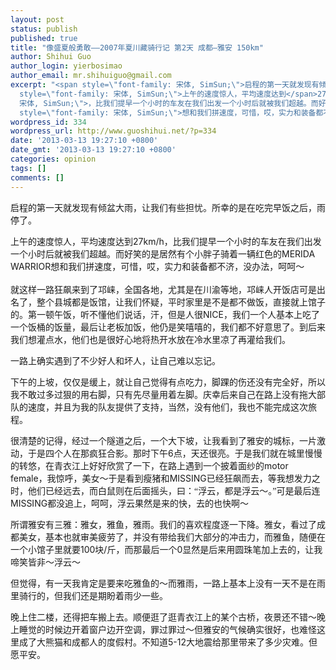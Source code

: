 ```yaml
---
layout: post
status: publish
published: true
title: "像盛夏般勇敢——2007年夏川藏骑行记 第2天 成都—雅安 150km"
author: Shihui Guo
author_login: yierbosimao
author_email: mr.shihuiguo@gmail.com
excerpt: "<span style=\"font-family: 宋体, SimSun;\">启程的第一天就发现有倾盆大雨，让我们有些担忧。所幸的是在吃完早饭之后，雨停了。</span>\r\n\r\n<span
  style=\"font-family: 宋体, SimSun;\">上午的速度惊人，平均速度达到</span>27km/h<span style=\"font-family:
  宋体, SimSun;\">，比我们提早一个小时的车友在我们出发一个小时后就被我们超越。而好笑的是居然有个小胖子骑着一辆红色的</span>MERIDA WARRIOR<span
  style=\"font-family: 宋体, SimSun;\">想和我们拼速度，可惜，哎，实力和装备都不济，没办法，呵呵～</span>\r\n"
wordpress_id: 334
wordpress_url: http://www.guoshihui.net/?p=334
date: '2013-03-13 19:27:10 +0800'
date_gmt: '2013-03-13 19:27:10 +0800'
categories: opinion
tags: []
comments: []
---
```

<p><span style="font-family: 宋体, SimSun;">启程的第一天就发现有倾盆大雨，让我们有些担忧。所幸的是在吃完早饭之后，雨停了。</span></p>
<p><span style="font-family: 宋体, SimSun;">上午的速度惊人，平均速度达到</span>27km/h<span style="font-family: 宋体, SimSun;">，比我们提早一个小时的车友在我们出发一个小时后就被我们超越。而好笑的是居然有个小胖子骑着一辆红色的</span>MERIDA WARRIOR<span style="font-family: 宋体, SimSun;">想和我们拼速度，可惜，哎，实力和装备都不济，没办法，呵呵～</span><br />
<a id="more"></a><a id="more-334"></a><br />
<span style="font-family: 宋体, SimSun;">就这样一路狂飙来到了邛崃，全国各地，尤其是在川渝等地，邛崃人开饭店可是出名了，整个县城都是饭馆，让我们怀疑，平时家里是不是都不做饭，直接就上馆子的。第一顿午饭，听不懂他们说话，汗，但是人很</span>NICE<span style="font-family: 宋体, SimSun;">，我们一个人基本上吃了一个饭桶的饭量，最后让老板加饭，他仍是笑嘻嘻的，我们都不好意思了。到后来我们想灌点水，他们也是很好心地将热开水放在冷水里凉了再灌给我们。</span></p>
<p><span style="font-family: 宋体, SimSun;">一路上确实遇到了不少好人和坏人，让自己难以忘记。</span></p>
<p><span style="font-family: 宋体, SimSun;">下午的上坡，仅仅是缓上，就让自己觉得有点吃力，脚踝的伤还没有完全好，所以我不敢过多过狠的用右脚，只有先尽量用着左脚。庆幸后来自己在路上没有拖大部队的速度，并且为我的队友提供了支持，当然，没有他们，我也不能完成这次旅程。</span></p>
<p><span style="font-family: 宋体, SimSun;">很清楚的记得，经过一个隧道之后，一个大下坡，让我看到了雅安的城标，一片激动，于是四个人在那疯狂合影。那时下午</span>6<span style="font-family: 宋体, SimSun;">点，天还很亮。于是我们就在城里慢慢的转悠，在青衣江上好好欣赏了一下，在路上遇到一个披着面纱的</span>motor female<span style="font-family: 宋体, SimSun;">，我惊呼，美女～于是看到瘦猪和</span>MISSING<span style="font-family: 宋体, SimSun;">已经狂飙而去，等我想发力之时，他们已经远去，而白鼠则在后面摇头，曰：“浮云，都是浮云～。”可是最后连</span>MISSING<span style="font-family: 宋体, SimSun;">都没追上，呵呵，浮云果然是来的快，去的也快啊～</span></p>
<p><span style="font-family: 宋体, SimSun;">所谓雅安有三雅：雅女，雅鱼，雅雨。我们的喜欢程度逐一下降。雅女，看过了成都美女，基本也就审美疲劳了，并没有带给我们大部分的冲击力，而雅鱼，随便在一个小馆子里就要</span>100<span style="font-family: 宋体, SimSun;">块</span>/<span style="font-family: 宋体, SimSun;">斤，而那最后一个</span>0<span style="font-family: 宋体, SimSun;">显然是后来用圆珠笔加上去的，让我啼笑皆非～浮云～</span></p>
<p><span style="font-family: 宋体, SimSun;">但觉得，有一天我肯定是要来吃雅鱼的～而雅雨，一路上基本上没有一天不是在雨里骑行的，但我们还是期盼着雨少一些。</span></p>
<p><span style="font-family: 宋体, SimSun;">晚上住二楼，还得把车搬上去。顺便逛了逛青衣江上的某个古桥，夜景还不错～晚上睡觉的时候边开着窗户边开空调，罪过罪过～但雅安的气候确实很好，也难怪这里成了大熊猫和成都人的度假村。不知道</span>5-12<span style="font-family: 宋体, SimSun;">大地震给那里带来了多少灾难。但愿平安。</span></p>
